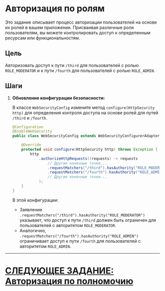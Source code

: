 # Авторизация по ролям

Это задание описывает процесс авторизации пользователей на основе их ролей в вашем приложении. Присваивая различные роли пользователям, вы можете контролировать доступ к определенным ресурсам или функциональностям.

## Цель

Авторизовать доступ к пути `/third` для пользователей с ролью `ROLE_MODERATOR` и к пути `/fourth` для пользователей с ролью `ROLE_ADMIN`.

## Шаги

1. **Обновление конфигурации безопасности:**

   В классе `WebSecurityConfig` измените метод `configure(HttpSecurity http)` для определения контроля доступа на основе ролей для путей `/third` и `/fourth`.

   ```java
   @Configuration
   @EnableWebSecurity
   public class WebSecurityConfig extends WebSecurityConfigurerAdapter {

       @Override
       protected void configure(HttpSecurity http) throws Exception {
           http
               .authorizeHttpRequests((requests) -> requests
                   // Другие конечные точки...
                   .requestMatchers("/third").hasAuthority("ROLE_MODERATOR")
                   .requestMatchers("/fourth").hasAuthority("ROLE_ADMIN")
                   // Другие конечные точки...
               );
       }
   }
   ```

   В этой конфигурации:
    - Заявление `.requestMatchers("/third").hasAuthority("ROLE_MODERATOR")` указывает, что доступ к пути `/third` должен быть ограничен для пользователей с авторитетом `ROLE_MODERATOR`.
    - Аналогично, `.requestMatchers("/fourth").hasAuthority("ROLE_ADMIN")` ограничивает доступ к пути `/fourth` для пользователей с авторитетом `ROLE_ADMIN`.

---

# [СЛЕДУЮЩЕЕ ЗАДАНИЕ: Авторизация по полномочию](authorize-server-authority.md)